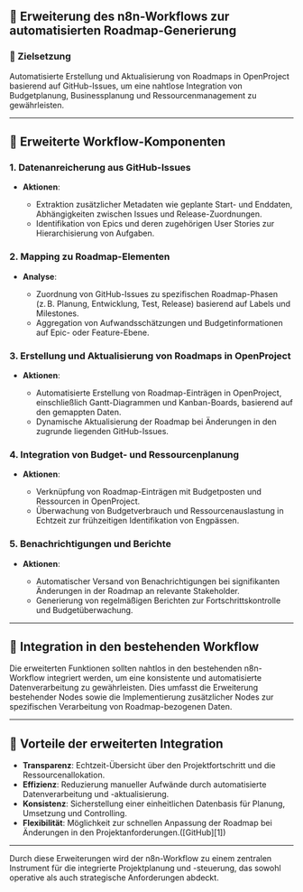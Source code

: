 ## 📘 Erweiterung des n8n-Workflows zur automatisierten Roadmap-Generierung

### 🎯 Zielsetzung

Automatisierte Erstellung und Aktualisierung von Roadmaps in OpenProject basierend auf GitHub-Issues, um eine nahtlose Integration von Budgetplanung, Businessplanung und Ressourcenmanagement zu gewährleisten.

---

## 🧩 Erweiterte Workflow-Komponenten

### 1. **Datenanreicherung aus GitHub-Issues**

* **Aktionen**:

  * Extraktion zusätzlicher Metadaten wie geplante Start- und Enddaten, Abhängigkeiten zwischen Issues und Release-Zuordnungen.
  * Identifikation von Epics und deren zugehörigen User Stories zur Hierarchisierung von Aufgaben.

### 2. **Mapping zu Roadmap-Elementen**

* **Analyse**:

  * Zuordnung von GitHub-Issues zu spezifischen Roadmap-Phasen (z. B. Planung, Entwicklung, Test, Release) basierend auf Labels und Milestones.
  * Aggregation von Aufwandsschätzungen und Budgetinformationen auf Epic- oder Feature-Ebene.

### 3. **Erstellung und Aktualisierung von Roadmaps in OpenProject**

* **Aktionen**:

  * Automatisierte Erstellung von Roadmap-Einträgen in OpenProject, einschließlich Gantt-Diagrammen und Kanban-Boards, basierend auf den gemappten Daten.
  * Dynamische Aktualisierung der Roadmap bei Änderungen in den zugrunde liegenden GitHub-Issues.

### 4. **Integration von Budget- und Ressourcenplanung**

* **Aktionen**:

  * Verknüpfung von Roadmap-Einträgen mit Budgetposten und Ressourcen in OpenProject.
  * Überwachung von Budgetverbrauch und Ressourcenauslastung in Echtzeit zur frühzeitigen Identifikation von Engpässen.

### 5. **Benachrichtigungen und Berichte**

* **Aktionen**:

  * Automatischer Versand von Benachrichtigungen bei signifikanten Änderungen in der Roadmap an relevante Stakeholder.
  * Generierung von regelmäßigen Berichten zur Fortschrittskontrolle und Budgetüberwachung.

---

## 🔄 Integration in den bestehenden Workflow

Die erweiterten Funktionen sollten nahtlos in den bestehenden n8n-Workflow integriert werden, um eine konsistente und automatisierte Datenverarbeitung zu gewährleisten. Dies umfasst die Erweiterung bestehender Nodes sowie die Implementierung zusätzlicher Nodes zur spezifischen Verarbeitung von Roadmap-bezogenen Daten.

---

## 📌 Vorteile der erweiterten Integration

* **Transparenz**: Echtzeit-Übersicht über den Projektfortschritt und die Ressourcenallokation.
* **Effizienz**: Reduzierung manueller Aufwände durch automatisierte Datenverarbeitung und -aktualisierung.
* **Konsistenz**: Sicherstellung einer einheitlichen Datenbasis für Planung, Umsetzung und Controlling.
* **Flexibilität**: Möglichkeit zur schnellen Anpassung der Roadmap bei Änderungen in den Projektanforderungen.([GitHub][1])

---

Durch diese Erweiterungen wird der n8n-Workflow zu einem zentralen Instrument für die integrierte Projektplanung und -steuerung, das sowohl operative als auch strategische Anforderungen abdeckt.

